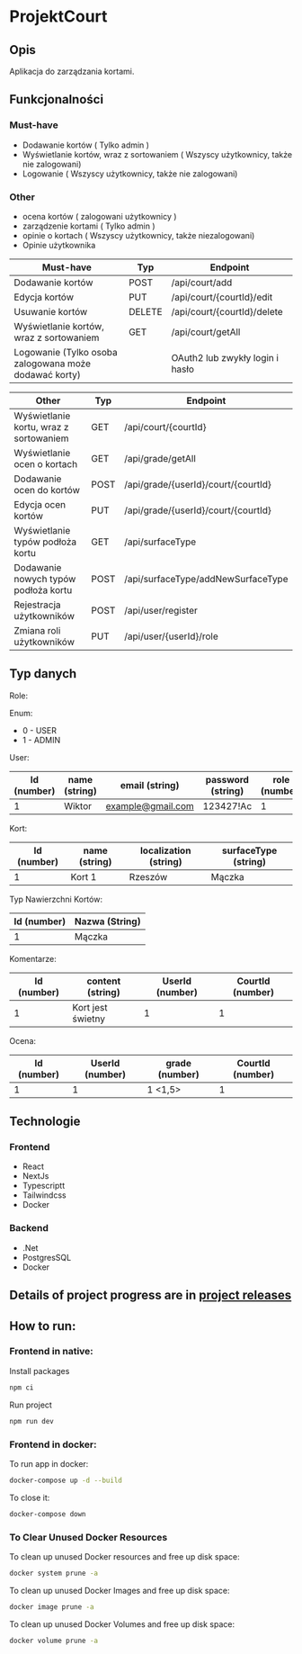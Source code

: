 # ProjektCourt
## Opis
Aplikacja do zarządzania kortami.

## Funkcjonalności
### Must-have
- Dodawanie kortów ( Tylko admin )
- Wyświetlanie kortów, wraz z sortowaniem ( Wszyscy użytkownicy, także nie zalogowani)
- Logowanie ( Wszyscy użytkownicy, także nie zalogowani)

### Other
- ocena kortów ( zalogowani użytkownicy )
- zarządzenie kortami ( Tylko admin )
- opinie o kortach ( Wszyscy użytkownicy, także niezalogowani)
- Opinie użytkownika

| **Must-have**                                         | **Typ**   | **Endpoint**                    |
|-------------------------------------------------------|-----------|---------------------------------|
| Dodawanie kortów                                      | POST      | /api/court/add                  |
| Edycja kortów                                         | PUT       | /api/court/{courtId}/edit       |
| Usuwanie kortów                                       | DELETE    | /api/court/{courtId}/delete     |
| Wyświetlanie kortów, wraz z sortowaniem               | GET       | /api/court/getAll               |
| Logowanie (Tylko osoba zalogowana może dodawać korty) |           | OAuth2 lub zwykły login i hasło |


| **Other**                                 | **Typ**   | **Endpoint**                         |
|-------------------------------------------|-----------|--------------------------------------|
| Wyświetlanie kortu, wraz z sortowaniem    | GET       | /api/court/{courtId}                 |
| Wyświetlanie ocen o kortach               | GET       | /api/grade/getAll                    |
| Dodawanie ocen do kortów                  | POST      | /api/grade/{userId}/court/{courtId}  |
| Edycja ocen kortów                        | PUT       | /api/grade/{userId}/court/{courtId}  |
| Wyświetlanie typów podłoża kortu          | GET       | /api/surfaceType                     |
| Dodawanie nowych typów podłoża kortu      | POST      | /api/surfaceType/addNewSurfaceType   |
| Rejestracja użytkowników                  | POST      | /api/user/register                   |
| Zmiana roli użytkowników                  | PUT       | /api/user/{userId}/role              |


## Typ danych

Role:

Enum:
- 0 - USER
- 1 - ADMIN

User:

| **Id (number)**      | **name (string)** | **email (string)** | **password (string)** | **role (number)** | **averageGrade (float)** |
|----------------------|-------------------|--------------------|-----------------------|-------------------|--------------------------|
| 1                    | Wiktor            | example@gmail.com  | 123427!Ac             | 1                 | Wiktor                   |

Kort:

| **Id (number)**     | **name (string)** | **localization (string)** | **surfaceType (string)** |
|---------------------|-------------------|---------------------------|--------------------------|
| 1                   | Kort 1            | Rzeszów                   | Mączka                   |


Typ Nawierzchni Kortów:

| **Id (number)**    | **Nazwa (String)** |
|--------------------|--------------------|
| 1                  | Mączka             |

Komentarze:

| **Id (number)**      | **content (string)** | **UserId (number)** | **CourtId (number)** |
|----------------------|----------------------|---------------------|----------------------|
| 1                    | Kort jest świetny    | 1                   | 1                    |

Ocena:

| **Id (number)**     | **UserId (number)** | **grade (number)** | **CourtId (number)**  |
|---------------------|---------------------|--------------------|-----------------------|
| 1                   | 1                   | 1 <1,5>            | 1                     |

## Technologie
### Frontend
- React
- NextJs
- Typescriptt
- Tailwindcss
- Docker

### Backend
- .Net
- PostgresSQL
- Docker

## Details of project progress are in [project releases](https://github.com/ZegarekPL/ProjektCourt-frontend/releases)

## How to run:

### Frontend in native:

Install packages

```bash
npm ci
```

Run project

```bash
npm run dev
```

### Frontend in docker:

To run app in docker:

```bash
docker-compose up -d --build
```

To close it:

```bash
docker-compose down
```

### To Clear Unused Docker Resources

To clean up unused Docker resources and free up disk space:

```bash
docker system prune -a
```

To clean up unused Docker Images and free up disk space:

```bash
docker image prune -a
```

To clean up unused Docker Volumes and free up disk space:

```bash
docker volume prune -a
```